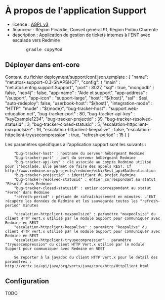 # À propos de l'application Support

* licence : [AGPL v3](http://www.gnu.org/licenses/agpl.txt)
* financeur : Région Picardie, Conseil général  91, Région Poitou Charente
* description : Application de gestion de tickets internes à l'ENT avec escalade vers Redmine

<pre>
		gradle copyMod
</pre>

## Déployer dans ent-core
Contenu du fichier deployment/support/conf.json.template :
    {
      "name": "net.atos~support~0.3-SNAPSHOT",
      "config": {
        "main" : "net.atos.entng.support.Support",
        "port" : 8027,
        "sql" : true,
        "mongodb" : false,
        "neo4j" : false,
        "app-name" : "Aide et support",
        "app-address" : "/support",
        "app-icon" : "support-large",
        "host": "${host}",
        "ssl" : $ssl,
        "auto-redeploy": false,
        "userbook-host": "${host}",
        "integration-mode" : "HTTP",
        "mode" : "${mode}",
        "bug-tracker-host" : "support.web-education.net",
        "bug-tracker-port" : 80,
        "bug-tracker-api-key" : "keyExample1234",
        "bug-tracker-projectid" : 39,
        "bug-tracker-resolved-statusid" : 3,
        "bug-tracker-closed-statusid" : 5,
        "escalation-httpclient-maxpoolsize" : 16,
        "escalation-httpclient-keepalive" : false,
        "escalation-httpclient-tryusecompression" : true,
        "refresh-period" : 15
      }
    }

Les paramètres spécifiques à l'application support sont les suivants :

        "bug-tracker-host" : hostname du serveur hébergeant Redmine
        "bug-tracker-port" : port du serveur hébergeant Redmine
        "bug-tracker-api-key" : clé associée au compte Redmine utilisé pour l'escalade. Elle permet de faire des appels REST. Cf http://www.redmine.org/projects/redmine/wiki/Rest_api#Authentication
        "bug-tracker-projectid" : identifiant du projet Redmine
        "bug-tracker-resolved-statusid" : entier correspondant au statut "Résolu" dans Redmine
        "bug-tracker-closed-statusid" : entier correspondant au statut "Fermé" dans Redmine
        "refresh-period" : période de rafraîchissement en minutes. L'ENT récupère les données de Redmine et les sauvegarde toutes les "refresh-period" minutes

        "escalation-httpclient-maxpoolsize" : paramètre "maxpoolsize" du client HTTP vert.x utilisé par le module Support pour communiquer avec Redmine en REST
        "escalation-httpclient-keepalive" : paramètre "keepalive" du client HTTP vert.x utilisé par le module Support pour communiquer avec Redmine en REST
        "escalation-httpclient-tryusecompression" : paramètre "tryusecompression" du client HTTP Vert.x utilisé par le module Support pour communiquer avec Redmine en REST

        Se reporter à la javadoc du client HTTP vert.x pour le détail des paramètres : http://vertx.io/api/java/org/vertx/java/core/http/HttpClient.html


## Configuration
TODO
